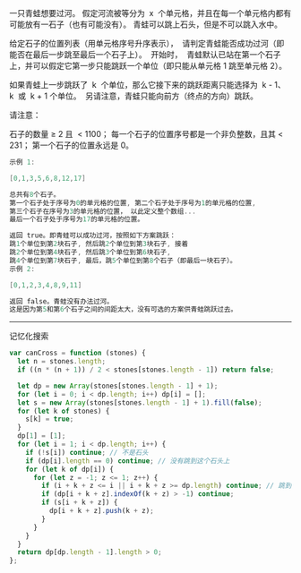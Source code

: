 一只青蛙想要过河。 假定河流被等分为  x  个单元格，并且在每一个单元格内都有可能放有一石子（也有可能没有）。 青蛙可以跳上石头，但是不可以跳入水中。

给定石子的位置列表（用单元格序号升序表示），  请判定青蛙能否成功过河（即能否在最后一步跳至最后一个石子上）。  开始时，  青蛙默认已站在第一个石子上，并可以假定它第一步只能跳跃一个单位（即只能从单元格 1 跳至单元格 2）。

如果青蛙上一步跳跃了  k  个单位，那么它接下来的跳跃距离只能选择为  k - 1、k  或  k + 1 个单位。  另请注意，青蛙只能向前方（终点的方向）跳跃。

请注意：

石子的数量 ≥ 2 且  < 1100；
每一个石子的位置序号都是一个非负整数，且其 < 231；
第一个石子的位置永远是 0。

```cpp
示例 1:

[0,1,3,5,6,8,12,17]

总共有8个石子。
第一个石子处于序号为0的单元格的位置, 第二个石子处于序号为1的单元格的位置,
第三个石子在序号为3的单元格的位置， 以此定义整个数组...
最后一个石子处于序号为17的单元格的位置。

返回 true。即青蛙可以成功过河，按照如下方案跳跃：
跳1个单位到第2块石子, 然后跳2个单位到第3块石子, 接着
跳2个单位到第4块石子, 然后跳3个单位到第6块石子,
跳4个单位到第7块石子, 最后，跳5个单位到第8个石子（即最后一块石子）。
示例 2:

[0,1,2,3,4,8,9,11]

返回 false。青蛙没有办法过河。
这是因为第5和第6个石子之间的间距太大，没有可选的方案供青蛙跳跃过去。
```

---

记忆化搜索

```javascript
var canCross = function (stones) {
  let n = stones.length;
  if ((n * (n + 1)) / 2 < stones[stones.length - 1]) return false;

  let dp = new Array(stones[stones.length - 1] + 1);
  for (let i = 0; i < dp.length; i++) dp[i] = [];
  let s = new Array(stones[stones.length - 1] + 1).fill(false);
  for (let k of stones) {
    s[k] = true;
  }
  dp[1] = [1];
  for (let i = 1; i < dp.length; i++) {
    if (!s[i]) continue; // 不是石头
    if (dp[i].length == 0) continue; // 没有跳到这个石头上
    for (let k of dp[i]) {
      for (let z = -1; z <= 1; z++) {
        if (i + k + z <= i || i + k + z >= dp.length) continue; // 跳到当前位置前面或者跳出边界
        if (dp[i + k + z].indexOf(k + z) > -1) continue;
        if (s[i + k + z]) {
          dp[i + k + z].push(k + z);
        }
      }
    }
  }
  return dp[dp.length - 1].length > 0;
};
```
